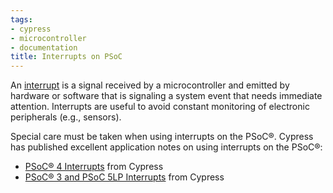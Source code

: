 ```yaml
---
tags:
- cypress
- microcontroller
- documentation
title: Interrupts on PSoC
---
```


An [interrupt](https://en.wikipedia.org/wiki/Interrupt) is a signal received by a microcontroller and emitted by hardware or software that is signaling a system event that needs immediate attention. Interrupts are useful to avoid constant monitoring of electronic peripherals (e.g., sensors).

Special care must be taken when using interrupts on the PSoC®. Cypress has published excellent application notes on using interrupts on the PSoC®:

-   [PSoC® 4 Interrupts](http://www.cypress.com/documentation/application-notes/an90799-psoc-4-interrupts) from Cypress
-   [PSoC® 3 and PSoC 5LP Interrupts](http://www.cypress.com/documentation/application-notes/an54460-psoc-3-and-psoc-5lp-interrupts) from Cypress
